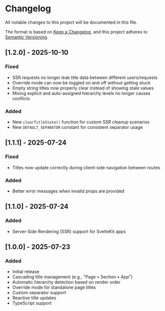 # Changelog

All notable changes to this project will be documented in this file.

The format is based on [Keep a Changelog](https://keepachangelog.com/en/1.0.0/),
and this project adheres to [Semantic Versioning](https://semver.org/spec/v2.0.0.html).

## [1.2.0] - 2025-10-10

### Fixed

- SSR requests no longer leak title data between different users/requests
- Override mode can now be toggled on and off without getting stuck
- Empty string titles now properly clear instead of showing stale values
- Mixing explicit and auto-assigned hierarchy levels no longer causes conflicts

### Added

- New `clearTitleState()` function for custom SSR cleanup scenarios
- New `DEFAULT_SEPARATOR` constant for consistent separator usage

## [1.1.1] - 2025-07-24

### Fixed

- Titles now update correctly during client-side navigation between routes

### Added

- Better error messages when invalid props are provided

## [1.1.0] - 2025-07-24

### Added

- Server-Side Rendering (SSR) support for SvelteKit apps

## [1.0.0] - 2025-07-23

### Added

- Initial release
- Cascading title management (e.g., "Page • Section • App")
- Automatic hierarchy detection based on render order
- Override mode for standalone page titles
- Custom separator support
- Reactive title updates
- TypeScript support
